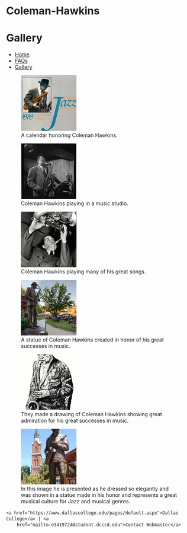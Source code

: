   # Coleman-Hawkins
<!DOCTYPE html>
<html lang="en">
<head>
  <meta charset="UTF-8">
  <meta name="viewport" content="width=device-width, initial-scale=1.0">
  <title>Gallery</title>
  <link rel="stylesheet" href="css/style.css"> 
  
  <link rel="icon" type="image/png" sizes="32x32" href="images/favicon-32x32.png">
</head>
<body>

</title>

<body>

<h1 class="p1">
Gallery

</h1>
</header>

<nav>
    <ul>
      <li><a href="index.html">Home</a></li>
      <li><a href="faq.html">FAQs</a></li>
      <li><a href="gallery.html">Gallery</a></li> 
    </ul>
  </nav>

<figure>
    <a href="pictures/picture 1.jpg" width: "250px"> <img src="pictures/picture 1 small.jpg" width: "250px" alt="Sample Image"></a>

<figcaption>
A calendar honoring Coleman Hawkins. 
</figcaption>
</figure>

<figure>
  <a href="pictures/picture 2.jpg" width: "250px"> <img src="pictures/picture 2 small.jpg" width: "250px" alt="Sample Image"></a>

<figcaption>
Coleman Hawkins playing in a music studio.
</figcaption>
</figure>

<figure>
  <a href="pictures/picture 3.jpg" width: "250px"><img src="pictures/picture 3 small.jpg" width: "250px" alt="Sample Image"></a>

<figcaption>
Coleman Hawkins playing many of his great songs.
</figcaption>
</figure>

<figure>
  <a href="pictures/picture 4.jpg" width: "250px"><img src="pictures/picture 4 small.jpg" width: "250px" alt="Sample Image"></a>

<figcaption>
A statue of Coleman Hawkins created in honor of his great successes in music.
</figcaption>
</figure>

<figure>
  <a href="pictures/picture 5.jpg" width: "250px"><img src="pictures/picture 5 small.jpg" width: "250px" alt="Sample Image"></a>

<figcaption>
They made a drawing of Coleman Hawkins showing great admiration for his great successes in music.
</figcaption>
</figure>

<figure>
  <a href="pictures/picture 6.jpg" width: "250px"><img src="pictures/picture 6 small.jpg" width: "250px" alt="Sample Image"></a>

<figcaption>
  In this image he is presented as he dressed so elegantly and was shown in a statue made in his honor and represents a great musical culture for Jazz and musical genres.
</figcaption>
</figure>



</main>

<footer>

    <a href="https://www.dallascollege.edu/pages/default.aspx">Dallas College</a> | <a
        href="mailto:e3419724@student.dcccd.edu">Contact Webmaster</a>

</footer>
</body>

</html>
